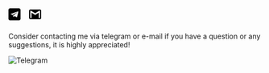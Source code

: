 [<img src="img/image.png" alt="Telegram" width="24" style="margin-right: 12px;"/>](https://t.me/tiganoviv)
[<img src="img/image-1.png" alt="Gmail" width="24"/>](mailto:tiganoviv@gmail.com)
---
Consider contacting me via telegram or e-mail if you have a question or any suggestions, it is highly appreciated!


<img src="https://media.giphy.com/media/Byour3OgR0nWnRR6Tc/giphy.gif?cid=ecf05e47dkzjn1a68n5k2w89n67ri0qhkfpczq0i8r1dnajo&ep=v1_gifs_search&rid=giphy.gif&ct=g" alt="Telegram" width="680" height="80" style="margin-right: 12px;"/>